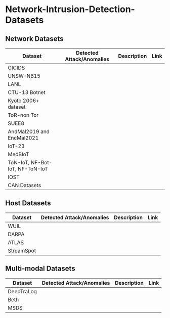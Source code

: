 # Network-Intrusion-Detection-Datasets

## Network Datasets

| Dataset                         | Detected Attack/Anomalies | Description | Link |
|---------------------------------|---------------------------|-------------|------|
| CICIDS                          |                           |             |      |
| UNSW-NB15                       |                           |             |      |
| LANL                            |                           |             |      |
| CTU-13 Botnet                   |                           |             |      |
| Kyoto 2006+ dataset             |                           |             |      |
| ToR-non Tor                     |                           |             |      |
| SUEE8                           |                           |             |      |
| AndMal2019 and EncMal2021       |                           |             |      |
| IoT-23                          |                           |             |      |
| MedBIoT                         |                           |             |      |
| ToN-IoT, NF-Bot-IoT, NF-ToN-IoT |                           |             |      |
| IOST                            |                           |             |      |
| CAN Datasets                    |                           |             |      |

## Host Datasets

| Dataset                         | Detected Attack/Anomalies | Description | Link |
|---------------------------------|---------------------------|-------------|------|
| WUIL                            |                           |             |      |
| DARPA                           |                           |             |      |
| ATLAS                           |                           |             |      |
| StreamSpot                      |                           |             |      |

## Multi-modal Datasets


| Dataset    | Detected Attack/Anomalies | Description | Link |
|------------|---------------------------|-------------|------|
| DeepTraLog |                           |             |      |
| Beth       |                           |             |      |
| MSDS       |                           |             |      |
